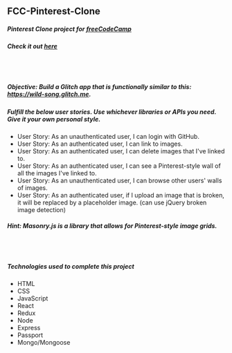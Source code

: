 ## FCC-Pinterest-Clone
##### Pinterest Clone project for [freeCodeCamp](https://www.freecodecamp.org/)
##### Check it out [here](https://pinter.herokuapp.com/#/)

<br/>
<br/>


##### Objective: Build a Glitch app that is functionally similar to this: https://wild-song.glitch.me.
##### Fulfill the below user stories. Use whichever libraries or APIs you need. Give it your own personal style.
- User Story: As an unauthenticated user, I can login with GitHub.
- User Story: As an authenticated user, I can link to images.
- User Story: As an authenticated user, I can delete images that I've linked to.
- User Story: As an authenticated user, I can see a Pinterest-style wall of all the images I've linked to.
- User Story: As an unauthenticated user, I can browse other users' walls of images.
- User Story: As an authenticated user, if I upload an image that is broken, it will be replaced by a placeholder image. (can use jQuery broken image detection)

##### Hint: Masonry.js is a library that allows for Pinterest-style image grids.

<br/>
<br/>

##### Technologies used to complete this project
- HTML
- CSS
- JavaScript
- React
- Redux
- Node
- Express
- Passport
- Mongo/Mongoose
